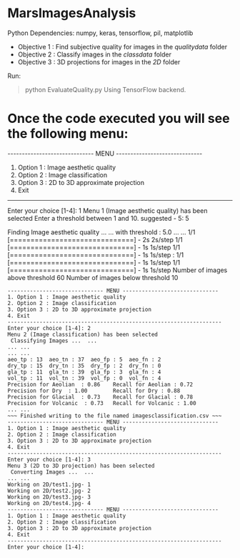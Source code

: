 # MarsImagesAnalysis

Python Dependencies: numpy, keras, tensorflow, pil, matplotlib

- Objective 1 :  Find subjective quality for images in the *qualitydata* folder
- Objective 2 :  Classify images in the *classdata* folder
- Objective 3 :  3D projections for images in the *2D* folder

Run:
>python EvaluateQuality.py
Using TensorFlow backend.

# Once the code executed you will see the following menu:
------------------------------ MENU ------------------------------
1. Option 1 : Image aesthetic quality
2. Option 2 : Image classification
3. Option 3 : 2D to 3D approximate projection
4. Exit
-------------------------------------------------------------------
Enter your choice [1-4]: 1
Menu 1 (Image aesthetic quality) has been selected
Enter a threshold between 1 and 10. suggested - 5:
5

Finding Image aesthetic quality ...  ... with threshold : 5.0
... ...
1/1 [==============================] - 2s 2s/step
1/1 [==============================] - 1s 1s/step
1/1 [==============================] - 1s 1s/step
:
1/1 [==============================] - 1s 1s/step
1/1 [==============================] - 1s 1s/step
Number of images above threshold 60
Number of images below threshold 10
~~~ Finished writing to the file named imagesquality.csv ~~~
------------------------------ MENU ------------------------------
1. Option 1 : Image aesthetic quality
2. Option 2 : Image classification
3. Option 3 : 2D to 3D approximate projection
4. Exit
-------------------------------------------------------------------
Enter your choice [1-4]: 2
Menu 2 (Image classification) has been selected
 Classifying Images ...  ...
... ...
... ...
aeo_tp : 13  aeo_tn : 37  aeo_fp : 5  aeo_fn : 2
dry_tp : 15  dry_tn : 35  dry_fp : 2  dry_fn : 0
gla_tp : 11  gla_tn : 39  gla_fp : 3  gla_fn : 4
vol_tp : 11  vol_tn : 39  vol_fp : 0  vol_fn : 4
Precision for Aeolian  : 0.86    Recall for Aeolian : 0.72
Precision for Dry  : 1.00        Recall for Dry : 0.88
Precision for Glacial  : 0.73    Recall for Glacial : 0.78
Precision for Volcanic  : 0.73   Recall for Volcanic : 1.00
... ...
~~~ Finished writing to the file named imagesclassification.csv ~~~
------------------------------ MENU ------------------------------
1. Option 1 : Image aesthetic quality
2. Option 2 : Image classification
3. Option 3 : 2D to 3D approximate projection
4. Exit
-------------------------------------------------------------------
Enter your choice [1-4]: 3
Menu 3 (2D to 3D projection) has been selected
 Converting Images ...  ...
... ...
Working on 2D/test1.jpg- 1
Working on 2D/test2.jpg- 2
Working on 2D/test3.jpg- 3
Working on 2D/test4.jpg- 4
------------------------------ MENU ------------------------------
1. Option 1 : Image aesthetic quality
2. Option 2 : Image classification
3. Option 3 : 2D to 3D approximate projection
4. Exit
-------------------------------------------------------------------
Enter your choice [1-4]:

